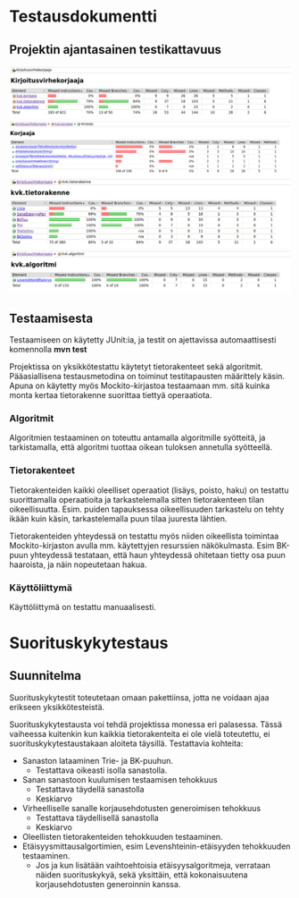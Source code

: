 # Testausdokumentti

## Projektin ajantasainen testikattavuus
![Testikattavuus](https://github.com/LauriTahvanainen/Kirjoitusvirhekorjaaja/blob/master/dokumentaatio/testikattavuus1.png)
![Testikattavuus](https://github.com/LauriTahvanainen/Kirjoitusvirhekorjaaja/blob/master/dokumentaatio/testikattavuus2.png)
![Testikattavuus](https://github.com/LauriTahvanainen/Kirjoitusvirhekorjaaja/blob/master/dokumentaatio/testikattavuus3.png)
![Testikattavuus](https://github.com/LauriTahvanainen/Kirjoitusvirhekorjaaja/blob/master/dokumentaatio/testikattavuus4.png)


## Testaamisesta
Testaamiseen on käytetty JUnit:ia, ja testit on ajettavissa automaattisesti komennolla **mvn test**

Projektissa on yksikkötestattu käytetyt tietorakenteet sekä algoritmit. Pääasiallisena testausmetodina on toiminut testitapausten määrittely käsin. Apuna on käytetty myös Mockito-kirjastoa testaamaan mm. sitä kuinka monta kertaa tietorakenne suorittaa tiettyä operaatiota. 

### Algoritmit
Algoritmien testaaminen on toteuttu antamalla algoritmille syötteitä, ja tarkistamalla, että algoritmi tuottaa oikean tuloksen annetulla syötteellä.

### Tietorakenteet
Tietorakenteiden kaikki oleelliset operaatiot (lisäys, poisto, haku) on testattu suorittamalla operaatioita ja tarkastelemalla sitten tietorakenteen tilan oikeellisuutta. Esim. puiden tapauksessa oikeellisuuden tarkastelu on tehty ikään kuin käsin, tarkastelemalla puun tilaa juuresta lähtien.

Tietorakenteiden yhteydessä on testattu myös niiden oikeellista toimintaa Mockito-kirjaston avulla mm. käytettyjen resurssien näkökulmasta. Esim BK-puun yhteydessä testataan, että haun yhteydessä ohitetaan tietty osa puun haaroista, ja näin nopeutetaan hakua.

### Käyttöliittymä
Käyttöliittymä on testattu manuaalisesti.

# Suorituskykytestaus
## Suunnitelma
Suorituskykytestit toteutetaan omaan pakettiinsa, jotta ne voidaan ajaa erikseen yksikkötesteistä.

Suorituskykytestausta voi tehdä projektissa monessa eri palasessa. Tässä vaiheessa kuitenkin kun kaikkia tietorakenteita ei ole vielä toteutettu, ei suorituskykytestaustakaan aloiteta täysillä. Testattavia kohteita:

- Sanaston lataaminen Trie- ja BK-puuhun. 
  - Testattava oikeasti isolla sanastolla.
- Sanan sanastoon kuulumisen testaamisen tehokkuus
  - Testattava täydellä sanastolla
  - Keskiarvo
- Virheelliselle sanalle korjausehdotusten generoimisen tehokkuus
  - Testattava täydellisellä sanastolla
  - Keskiarvo
- Oleellisten tietorakenteiden tehokkuuden testaaminen.
- Etäisyysmittausalgortimien, esim Levenshteinin-etäisyyden tehokkuuden testaaminen.
  - Jos ja kun lisätään vaihtoehtoisia etäisyysalgoritmeja, verrataan näiden suorituskykyä, sekä yksittäin, että kokonaisuutena korjausehdotusten generoinnin kanssa.

